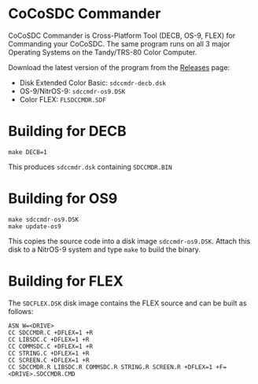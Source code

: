 # CoCoSDC Commander

CoCoSDC Commander is Cross-Platform Tool (DECB, OS-9, FLEX) for Commanding
your CoCoSDC. The same program runs on all 3 major Operating Systems on the
Tandy/TRS-80 Color Computer.

 Download the latest version of the program from the
[Releases](https://github.com/n6il/cocosdc-commander/releases) page:

* Disk Extended Color Basic: `sdccmdr-decb.dsk`
* OS-9/NitrOS-9: `sdccmdr-os9.DSK`
* Color FLEX: `FLSDCCMDR.SDF`

# Building for DECB

    make DECB=1

This produces `sdccmdr.dsk` containing `SDCCMDR.BIN`

# Building for OS9

    make sdccmdr-os9.DSK
    make update-os9

This copies the source code into a disk image `sdccmdr-os9.DSK`.
Attach this disk to a NitrOS-9 system and type `make` to build
the binary.

# Building for FLEX

The `SDCFLEX.DSK` disk image contains the FLEX source and can be built as
follows:

    ASN W=<DRIVE>
    CC SDCCMDR.C +DFLEX=1 +R
    CC LIBSDC.C +DFLEX=1 +R
    CC COMMSDC.C +DFLEX=1 +R
    CC STRING.C +DFLEX=1 +R
    CC SCREEN.C +DFLEX=1 +R
    CC SDCCMDR.R LIBSDC.R COMMSDC.R STRING.R SCREEN.R +DFLEX=1 +F=<DRIVE>.SDCCMDR.CMD
